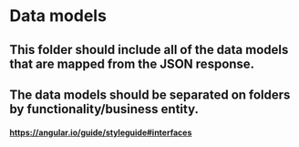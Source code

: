 # Data models

## This folder should include all of the data models that are mapped from the JSON response.

## The data models should be separated on folders by functionality/business entity.

#### https://angular.io/guide/styleguide#interfaces